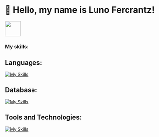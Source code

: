 
# :vulcan_salute: Hello, my name is Luno Fercrantz! 






<a href="luno.ufmg@gmail.com">
  <img src="https://media.tenor.com/kXp0f-dmTXAAAAAi/%E6%94%B6%E5%88%B0-%E5%B7%A5%E4%BD%9C.gif" width="50px" />
</a>
  
### My skills:

## Languages:
[![My Skills](https://skillicons.dev/icons?i=python)](https://skillicons.dev)

## Database:
[![My Skills](https://skillicons.dev/icons?i=postgres)](https://skillicons.dev)

## Tools and Technologies:
[![My Skills](https://skillicons.dev/icons?i=azure,git)](https://skillicons.dev)



